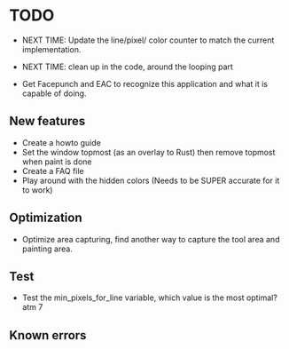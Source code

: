 # TODO

- NEXT TIME: Update the line/pixel/ color counter to match the current implementation.
- NEXT TIME: clean up in the code, around the looping part

- Get Facepunch and EAC to recognize this application and what it is capable of doing.

## New features

- Create a howto guide
- Set the window topmost (as an overlay to Rust) then remove topmost when paint is done
- Create a FAQ file
- Play around with the hidden colors (Needs to be SUPER accurate for it to work)


## Optimization

- Optimize area capturing, find another way to capture the tool area and painting area.


## Test
- Test the min_pixels_for_line variable, which value is the most optimal? atm 7


## Known errors
